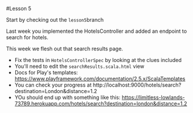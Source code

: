 #Lesson 5

Start by checking out the `lesson5`branch

Last week you implemented the HotelsController and added an endpoint to search for hotels.  

This week we flesh out that search results page.
* Fix the tests in `HotelsControllerSpec` by looking at the clues included
* You'll need to edit the `searchResults.scala.html` view
* Docs for Play's templates: https://www.playframework.com/documentation/2.5.x/ScalaTemplates
* You can check your progress at http://localhost:9000/hotels/search?destination=London&distance=1.2
* YOu should end up with something like this: https://limitless-lowlands-73789.herokuapp.com/hotels/search?destination=london&distance=1.2
